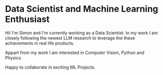 # Data Scientist and Machine Learning Enthusiast

Hi! I'm Simon and I'm currently working as a Data Scientist. In my work I am closely following the newest LLM research to leverage the these achievements in real life products.

Appart from my work I am interested in Computer Vision, Python and Physics. 

Happy to collaborate in exciting ML Projects.

<!---
Veluchs/Veluchs is a ✨ special ✨ repository because its `README.md` (this file) appears on your GitHub profile.
You can click the Preview link to take a look at your changes.
--->
